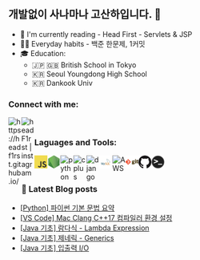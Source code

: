 ## 개발없이 사나마나 고산하입니다. 👋
- 📖 I'm currently reading - Head First - Servlets & JSP
- 🏃‍♂️ Everyday habits - 백준 한문제, 1커밋
- 🎓 Education: 
    - 🇯🇵 🇬🇧 British School in Tokyo
    - 🇰🇷 Seoul Youngdong High School
    - 🇰🇷 Dankook Univ

### Connect with me:

[<img align = "left" alt ="https://headf1rst.github.io/" width="26px" src="https://icon-library.com/images/blogging-icon/blogging-icon-27.jpg" />][website]
[<img align = "left" alt ="headF1rst | instagram" width="26px" src="https://user-images.githubusercontent.com/55884834/141100586-724cc663-76ce-4e55-8b35-c7bca297f3e2.png">][instagram]

<br />

### Laguages and Tools:


<img align = "left" alt ="javascript" width="26px" src="https://raw.githubusercontent.com/github/explore/80688e429a7d4ef2fca1e82350fe8e3517d3494d/topics/javascript/javascript.png" />
<img align = "left" alt ="node" width="26px" src="https://raw.githubusercontent.com/github/explore/80688e429a7d4ef2fca1e82350fe8e3517d3494d/topics/nodejs/nodejs.png" />
<img align = "left" alt ="python" width="26px" src="https://upload.wikimedia.org/wikipedia/commons/thumb/c/c3/Python-logo-notext.svg/600px-Python-logo-notext.svg.png" />

<img align = "left" alt ="cplus" width="26px" src="https://blog.kakaocdn.net/dn/CjKEy/btqMvLhM42U/qClHrhlfmx2zmixCU56WC1/img.png" />
<img align = "left" alt ="django" width="26px" src="https://blog.kakaocdn.net/dn/cVaSOX/btqD9jVw36X/jHpIEqn2EAk7xdKMMmpEP0/img.png" />

<img align = "left" alt ="mySql" width="26px" src="https://raw.githubusercontent.com/github/explore/80688e429a7d4ef2fca1e82350fe8e3517d3494d/topics/mysql/mysql.png" />
<img align = "left" alt ="AWS" width="26px" src="https://upload.wikimedia.org/wikipedia/commons/thumb/9/93/Amazon_Web_Services_Logo.svg/1200px-Amazon_Web_Services_Logo.svg.png" />
<img align = "left" alt ="git" width="26px" src="https://raw.githubusercontent.com/github/explore/80688e429a7d4ef2fca1e82350fe8e3517d3494d/topics/git/git.png" />
<img align = "left" alt ="github" width="26px" src="https://raw.githubusercontent.com/github/explore/78df643247d429f6cc873026c0622819ad797942/topics/github/github.png" />
<img align = "left" alt ="shell" width="26px" src="https://raw.githubusercontent.com/github/explore/80688e429a7d4ef2fca1e82350fe8e3517d3494d/topics/terminal/terminal.png" />

<br />
<br />

### 📕  Latest Blog posts
<!-- BLOG-POST-LIST:START -->
- [[Python] 파이썬 기본 문법 요약](headf1rst.github.io/python/pythonBasic/)
- [[VS Code] Mac Clang C++17 컴파일러 환경 설정](headf1rst.github.io/c++/clang-c++17/)
- [[Java 기초] 람다식 - Lambda Expression](headf1rst.github.io/java/javaStudy-14/)
- [[Java 기초] 제네릭 - Generics](headf1rst.github.io/java/javaStudy-13/)
- [[Java 기초] 입출력 I/O](headf1rst.github.io/java/javaStudy-12/)
<!-- BLOG-POST-LIST:END -->

[website]: https://headf1rst.github.io
[instagram]: https://www.instagram.com/sanwa2_sanha
